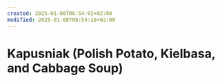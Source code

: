 ```yaml
---
created: 2025-01-08T08:54:02+02:00
modified: 2025-01-08T08:54:18+02:00
---
```


# Kapusniak (Polish Potato, Kielbasa, and Cabbage Soup)

